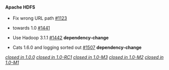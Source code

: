 #### Apache HDFS

* Fix wrong URL path [#1123](https://github.com/akka/alpakka/pull/1123)  

* towards 1.0 [#1441](https://github.com/akka/alpakka/pull/1441)  

* Use Hadoop 3.1.1 [#1442](https://github.com/akka/alpakka/pull/1442)  **dependency-change** 

* Cats 1.6.0 and logging sorted out [#1507](https://github.com/akka/alpakka/pull/1507)  **dependency-change** 

[*closed in 1.0.0*](https://github.com/akka/alpakka/issues?q=is%3Aclosed+milestone%3A1.0.0+label%3Ap%3Ahdfs)
[*closed in 1.0-RC1*](https://github.com/akka/alpakka/issues?q=is%3Aclosed+milestone%3A1.0-RC1+label%3Ap%3Ahdfs)
[*closed in 1.0-M3*](https://github.com/akka/alpakka/issues?q=is%3Aclosed+milestone%3A1.0-M3+label%3Ap%3Ahdfs)
[*closed in 1.0-M2*](https://github.com/akka/alpakka/issues?q=is%3Aclosed+milestone%3A1.0-M2+label%3Ap%3Ahdfs)
[*closed in 1.0-M1*](https://github.com/akka/alpakka/issues?q=is%3Aclosed+milestone%3A1.0-M1+label%3Ap%3Ahdfs)
